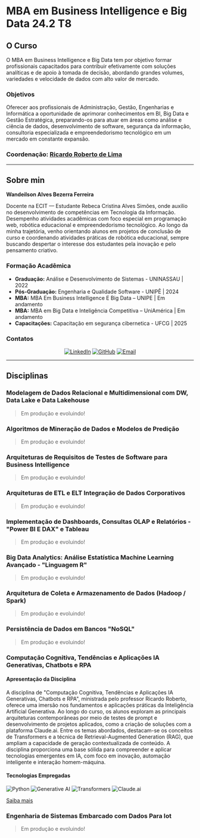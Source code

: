 # MBA em Business Intelligence e Big Data 24.2 T8

## O Curso

O MBA em Business Intelligence e Big Data tem por objetivo formar profissionais capacitados para contribuir efetivamente com soluções analíticas e de apoio à tomada de decisão, abordando grandes volumes, variedades e velocidade de dados com alto valor de mercado. 

### Objetivos
Oferecer aos profissionais de Administração, Gestão, Engenharias e Informática a oportunidade de aprimorar conhecimentos em BI, Big Data e Gestão Estratégica, preparando-os para atuar em áreas como análise e ciência de dados, desenvolvimento de software, segurança da informação, consultoria especializada e empreendedorismo tecnológico em um mercado em constante expansão.

### Coordenação: [Ricardo Roberto de Lima](linkedin.com/in/ricardo-roberto-de-lima-1504aa7b)
 
---

## Sobre min 

**Wandeilson Alves Bezerra Ferreira**

Docente na ECIT — Estudante Rebeca Cristina Alves Simões, onde auxilio no desenvolvimento de competências em Tecnologia da Informação. Desempenho atividades acadêmicas com foco especial em programação web, robótica educacional e empreendedorismo tecnológico. Ao longo da minha trajetória, venho orientando alunos em projetos de conclusão de curso e coordenando atividades práticas de robótica educacional, sempre buscando despertar o interesse dos estudantes pela inovação e pelo pensamento criativo.

###  Formação Acadêmica
- **Graduação:** Análise e Desenvolvimento de Sistemas - UNINASSAU | 2022
- **Pós-Graduação:** Engenharia e Qualidade Software  - UNIPÊ | 2024
- **MBA:** MBA Em Business Intelligence E Big Data – UNIPE | Em andamento
- **MBA:**  MBA em Big Data e Inteligência Competitiva – UniAmérica | Em andamento 
- **Capacitações:** Capacitação em segurança cibernetica - UFCG | 2025


### Contatos
<center>

[![LinkedIn](https://img.shields.io/badge/LinkedIn-0077B5?style=for-the-badge&logo=linkedin&logoColor=white)](www.linkedin.com/in/wandeilson-ferreira)
[![GitHub](https://img.shields.io/badge/GitHub-100000?style=for-the-badge&logo=github&logoColor=white)](https://github.com/WandeilsonFerreira/)
[![Email](https://img.shields.io/badge/Email-D14836?style=for-the-badge&logo=gmail&logoColor=white)](mailto:swandeilson.ferreira@gmail.com)

</center>

---


## Disciplinas 

### Modelagem de Dados Relacional e Multidimensional com DW, Data Lake e Data Lakehouse  
> Em produção e evoluindo!
### Algoritmos de Mineração de Dados e Modelos de Predição  
> Em produção e evoluindo!
### Arquiteturas de Requisitos de Testes de Software para Business Intelligence  
> Em produção e evoluindo!
### Arquiteturas de ETL e ELT Integração de Dados Corporativos  
> Em produção e evoluindo!
### Implementação de Dashboards, Consultas OLAP e Relatórios - "Power BI E DAX" e Tableau  
> Em produção e evoluindo!
### Big Data Analytics: Análise Estatística Machine Learning Avançado - "Linguagem R"  
> Em produção e evoluindo!
### Arquitetura de Coleta e Armazenamento de Dados (Hadoop / Spark)  
> Em produção e evoluindo!
### Persistência de Dados em Bancos "NoSQL"  
> Em produção e evoluindo!
### Computação Cognitiva, Tendências e Aplicações IA Generativas, Chatbots e RPA

#### Apresentação da Disciplina
A disciplina de "Computação Cognitiva, Tendências e Aplicações IA Generativas, Chatbots e RPA", ministrada pelo professor Ricardo Roberto, oferece uma imersão nos fundamentos e aplicações práticas da Inteligência Artificial Generativa. Ao longo do curso, os alunos exploram as principais arquiteturas contemporâneas por meio de testes de prompt e desenvolvimento de projetos aplicados, como a criação de soluções com a plataforma Claude.ai. Entre os temas abordados, destacam-se os conceitos de Transformers e a técnica de Retrieval-Augmented Generation (RAG), que ampliam a capacidade de geração contextualizada de conteúdo. A disciplina proporciona uma base sólida para compreender e aplicar tecnologias emergentes em IA, com foco em inovação, automação inteligente e interação homem-máquina.

#### Tecnologias Empregadas

![Python](https://img.shields.io/badge/Python-3776AB?style=for-the-badge&logo=python&logoColor=white)
![Generative AI](https://img.shields.io/badge/Generative_AI-FF4C4C?style=for-the-badge&logo=openai&logoColor=white)
![Transformers](https://img.shields.io/badge/Transformers-HuggingFace-yellow?style=for-the-badge&logo=huggingface&logoColor=black)
![Claude.ai](https://img.shields.io/badge/Claude.ai-000000?style=for-the-badge&logo=anthropic&logoColor=white)

[Saiba mais](https://github.com/WandeilsonFerreira/MBA-BI-e-Big-Data/tree/main/9%20-%20Computa%C3%A7%C3%A3o%20cognitiva%2C%20tend%C3%AAncias%20e%20aplica%C3%A7%C3%B5es%20IA%20generativas%2C%20chatbots%20e%20RPA)


### Engenharia de Sistemas Embarcado com Dados Para Iot
> Em produção e evoluindo!
